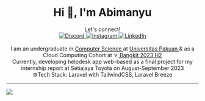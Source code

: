 <h1 align="center">Hi 👋, I'm Abimanyu</h1>
<div align="center">
  Let's connect! <br/>
  <a href="https://discord.gg/kyriten#0865">
    <img src="https://img.shields.io/badge/Discord-%237289DA.svg?logo=discord&logoColor=white" alt="Discord">
  </a>
  <a href="https://instagram.com/ossastra">
    <img src="https://img.shields.io/badge/Instagram-%23E4405F.svg?logo=Instagram&logoColor=white" alt="Instagram">
  </a>
  <a href="https://linkedin.com/in/abimanyu-okysaputra">
    <img src="https://img.shields.io/badge/LinkedIn-%230077B5.svg?logo=linkedin&logoColor=white" alt="LinkedIn">
  </a>
</div>

<br/>

<div align="center">
I am an undergraduate in <a href="https://ilkom.unpak.ac.id/"> Computer Science </a> at <a href="https://www.unpak.ac.id/"> Universitas Pakuan </a> & as a Cloud Computing Cohort at <img src="https://github.com/kyriten/kyriten/blob/main/bangkit.ico" alt="Your Icon" width="12" height="12"><a href="https://www.linkedin.com/company/bangkit-academy/mycompany/"> Bangkit 2023 H2 </a> <br/>
  Currently, developing helpdesk app web-based as a final project for my internship report at Setiajaya Toyota on August-September 2023 <br/>
  ⚙️Tech Stack: Laravel with TailwindCSS, Laravel Breeze
</div>

---
[![](https://visitcount.itsvg.in/api?id=kyriten&icon=7&color=6)](https://visitcount.itsvg.in)

<!-- Proudly created with GPRM ( https://gprm.itsvg.in ) -->
